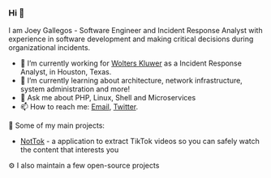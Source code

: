 ### Hi 👋

I am Joey Gallegos - Software Engineer and Incident Response Analyst with experience in software development and making critical decisions during organizational incidents.

- 🔭 I’m currently working for [Wolters Kluwer](https://www.wolterskluwer.com/) as a Incident Response Analyst, in Houston, Texas.
- 🌱 I’m currently learning about architecture, network infrastructure, system administration and more!
- 💬 Ask me about PHP, Linux, Shell and Microservices
- 📫 How to reach me: [Email](mailTo:joey@joeygallegos.com), [Twitter](https://twitter.com/_joeygallegos).

🚀 Some of my main projects:
- [NotTok](https://github.com/joeygallegos/NotTok) - a application to extract TikTok videos so you can safely watch the content that interests you

⚙️ I also maintain a few open-source projects
